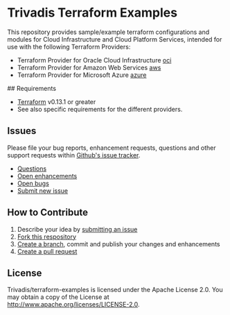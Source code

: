 # Trivadis Terraform Examples

This repository provides sample/example terraform configurations and modules for Cloud Infrastructure and Cloud Platform Services, intended for use with the following Terraform Providers:

- Terraform Provider for Oracle Cloud Infrastructure [oci](oci)
- Terraform Provider for Amazon Web Services [aws](aws)
- Terraform Provider for Microsoft Azure [azure](azure)

## Requirements

- [Terraform](https://www.terraform.io/downloads.html) v0.13.1 or greater
- See also specific requirements for the different providers.

## Issues

Please file your bug reports, enhancement requests, questions and other support requests within [Github's issue tracker](https://help.github.com/articles/about-issues/).

- [Questions](https://github.com/Trivadis/terraform-examples/issues?q=is%3Aissue+label%3Aquestion)
- [Open enhancements](https://github.com/Trivadis/terraform-examples/issues?q=is%3Aopen+is%3Aissue+label%3Aenhancement)
- [Open bugs](https://github.com/Trivadis/terraform-examples/issues?q=is%3Aopen+is%3Aissue+label%3Abug)
- [Submit new issue](https://github.com/Trivadis/terraform-examples/issues/new)

## How to Contribute

1. Describe your idea by [submitting an issue](https://github.com/Trivadis/terraform-examples/issues/new)
2. [Fork this respository](https://github.com/Trivadis/terraform-examples/fork)
3. [Create a branch](https://help.github.com/articles/creating-and-deleting-branches-within-your-repository/), commit and publish your changes and enhancements
4. [Create a pull request](https://help.github.com/articles/creating-a-pull-request/)

## License

Trivadis/terraform-examples is licensed under the Apache License 2.0. You may obtain a copy of the License at <http://www.apache.org/licenses/LICENSE-2.0>.
